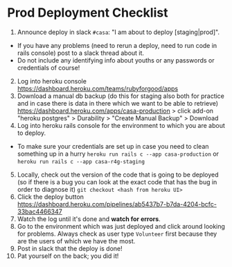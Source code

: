 # Prod Deployment Checklist

1. Announce deploy in slack `#casa`: "I am about to deploy [staging|prod]". 
 * If you have any problems (need to rerun a deploy, need to run code in rails console) post to a slack thread about it.
 * Do not include any identifying info about youths or any passwords or credentials of course!
2. Log into heroku console https://dashboard.heroku.com/teams/rubyforgood/apps
3. Download a manual db backup (do this for staging also both for practice and in case there is data in there which we want to be able to retrieve) https://dashboard.heroku.com/apps/casa-production > click add-on "heroku postgres" > Durability > "Create Manual Backup" > Download
4. Log into heroku rails console for the environment to which you are about to deploy.
 * To make sure your credentials are set up in case you need to clean something up in a hurry `heroku run rails c --app casa-production` or `heroku run rails c --app casa-r4g-staging`
5. Locally, check out the version of the code that is going to be deployed (so if there is a bug you can look at the exact code that has the bug in order to diagnose it) `git checkout <hash from heroku UI>`
6. Click the deploy button https://dashboard.heroku.com/pipelines/ab5437b7-b7da-4204-bcfc-33bac4466347
7. Watch the log until it's done and **watch for errors**.
8. Go to the environment which was just deployed and click around looking for problems. Always check as user type `Volunteer` first because they are the users of which we have the most.
9. Post in slack that the deploy is done!
10. Pat yourself on the back; you did it!
